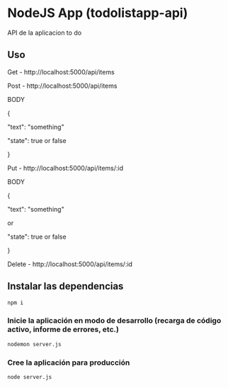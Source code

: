 # NodeJS App (todolistapp-api)

API de la aplicacion to do


## Uso


Get - http://localhost:5000/api/items

Post - http://localhost:5000/api/items

BODY

{

  "text": "something"

  "state": true or false

}

Put - http://localhost:5000/api/items/:id


BODY

{

  "text": "something"
  
  or

  "state": true or false

}

Delete - http://localhost:5000/api/items/:id


## Instalar las dependencias
```bash
npm i
```


### Inicie la aplicación en modo de desarrollo (recarga de código activo, informe de errores, etc.)
```bash
nodemon server.js
```


### Cree la aplicación para producción
```bash
node server.js
```
